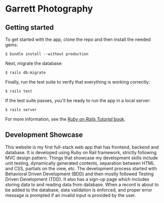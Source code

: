 # Garrett Photography

## Getting started

To get started with the app, clone the repo and then install the needed gems:

```
$ bundle install --without production
```

Next, migrate the database:

```
$ rails db:migrate
```

Finally, run the test suite to verify that everything is working correctly:

```
$ rails test
```

If the test suite passes, you'll be ready to run the app in a local server:

```
$ rails server
```

For more information, see the
[*Ruby on Rails Tutorial* book](https://www.railstutorial.org/book).

## Development Showcase

This website is my first full-stack web app that has frontend, backend and database. It is developed using Ruby on Rail framework, strictly following MVC design pattern. Things that showcase my development skills include unit testing, dynamically generated contents, separation between HTML and CSS, partials on the view, etc. The development process started with Behavioral Driven Development (BDD) and then mostly followed Testing Driven Development (TDD). It also has a sign-up page which includes storing data to and reading data from database. When a record is about to be added to the database, data validation is enforced, and proper error message is prompted if an invalid input is provided by the user.
